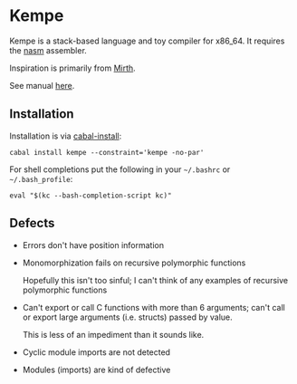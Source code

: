 # Kempe

Kempe is a stack-based language and toy compiler for x86_64. It requires the
[nasm](https://nasm.us/) assembler.

Inspiration is primarily from [Mirth](https://github.com/mirth-lang/mirth).

See manual
[here](http://hackage.haskell.org/package/kempe/src/docs/manual.pdf).

## Installation

Installation is via [cabal-install](https://www.haskell.org/cabal/):

```
cabal install kempe --constraint='kempe -no-par'
```

For shell completions put the following in your `~/.bashrc` or
`~/.bash_profile`:

```
eval "$(kc --bash-completion-script kc)"
```

## Defects

  * Errors don't have position information
  * Monomorphization fails on recursive polymorphic functions

    Hopefully this isn't too sinful; I can't think of any examples of recursive
    polymorphic functions
  * Can't export or call C functions with more than 6 arguments; can't call or
    export large arguments (i.e. structs) passed by value.

    This is less of an impediment than it sounds like.
  * Cyclic module imports are not detected
  * Modules (imports) are kind of defective
